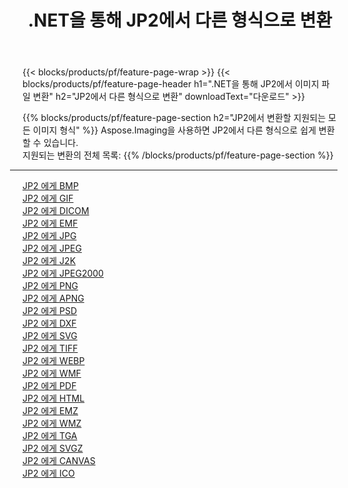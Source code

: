 ﻿---
title: .NET을 통해 JP2에서 다른 형식으로 변환 
weight: 3920
url: /ko/net/conversion/from/jp2 
lang: ko
langdirlevel: 2
locales: zh-hans,ja,it,ru,de,es,fr,nl,id,lt,pl,pt,vi,tr,ko,zh-hant,ar,hi,th,sv,cs,uk,he
description: Aspose.Imaging을 사용하면 JP2에서 다른 형식으로 쉽게 변환할 수 있습니다.
---

{{< blocks/products/pf/feature-page-wrap >}}
{{< blocks/products/pf/feature-page-header h1=".NET을 통해 JP2에서 이미지 파일 변환" h2="JP2에서 다른 형식으로 변환" downloadText="다운로드" >}}


{{% blocks/products/pf/feature-page-section  h2="JP2에서 변환할 지원되는 모든 이미지 형식" %}}
Aspose.Imaging을 사용하면 JP2에서 다른 형식으로 쉽게 변환할 수 있습니다.
<br/>
지원되는 변환의 전체 목록:
{{% /blocks/products/pf/feature-page-section %}}
<div class="container-fluid productfamilypage bg-gray">
    <div class="convertypes bg-gray agp-content section">
        <div class="container">
		<hr style="margin-left:-20px;"/>
		<div class="row other-converters">
		    <div class='col-md-2 other-converter remove-lp remove-rp'><a href="/imaging/ko/net/conversion/jp2-to-bmp" >JP2 에게 BMP</a></div><div class='col-md-2 other-converter remove-lp remove-rp'><a href="/imaging/ko/net/conversion/jp2-to-gif" >JP2 에게 GIF</a></div><div class='col-md-2 other-converter remove-lp remove-rp'><a href="/imaging/ko/net/conversion/jp2-to-dicom" >JP2 에게 DICOM</a></div><div class='col-md-2 other-converter remove-lp remove-rp'><a href="/imaging/ko/net/conversion/jp2-to-emf" >JP2 에게 EMF</a></div><div class='col-md-2 other-converter remove-lp remove-rp'><a href="/imaging/ko/net/conversion/jp2-to-jpg" >JP2 에게 JPG</a></div><div class='col-md-2 other-converter remove-lp remove-rp'><a href="/imaging/ko/net/conversion/jp2-to-jpeg" >JP2 에게 JPEG</a></div><div class='col-md-2 other-converter remove-lp remove-rp'><a href="/imaging/ko/net/conversion/jp2-to-j2k" >JP2 에게 J2K</a></div><div class='col-md-2 other-converter remove-lp remove-rp'><a href="/imaging/ko/net/conversion/jp2-to-jpeg2000" >JP2 에게 JPEG2000</a></div><div class='col-md-2 other-converter remove-lp remove-rp'><a href="/imaging/ko/net/conversion/jp2-to-png" >JP2 에게 PNG</a></div><div class='col-md-2 other-converter remove-lp remove-rp'><a href="/imaging/ko/net/conversion/jp2-to-apng" >JP2 에게 APNG</a></div><div class='col-md-2 other-converter remove-lp remove-rp'><a href="/imaging/ko/net/conversion/jp2-to-psd" >JP2 에게 PSD</a></div><div class='col-md-2 other-converter remove-lp remove-rp'><a href="/imaging/ko/net/conversion/jp2-to-dxf" >JP2 에게 DXF</a></div><div class='col-md-2 other-converter remove-lp remove-rp'><a href="/imaging/ko/net/conversion/jp2-to-svg" >JP2 에게 SVG</a></div><div class='col-md-2 other-converter remove-lp remove-rp'><a href="/imaging/ko/net/conversion/jp2-to-tiff" >JP2 에게 TIFF</a></div><div class='col-md-2 other-converter remove-lp remove-rp'><a href="/imaging/ko/net/conversion/jp2-to-webp" >JP2 에게 WEBP</a></div><div class='col-md-2 other-converter remove-lp remove-rp'><a href="/imaging/ko/net/conversion/jp2-to-wmf" >JP2 에게 WMF</a></div><div class='col-md-2 other-converter remove-lp remove-rp'><a href="/imaging/ko/net/conversion/jp2-to-pdf" >JP2 에게 PDF</a></div><div class='col-md-2 other-converter remove-lp remove-rp'><a href="/imaging/ko/net/conversion/jp2-to-html" >JP2 에게 HTML</a></div><div class='col-md-2 other-converter remove-lp remove-rp'><a href="/imaging/ko/net/conversion/jp2-to-emz" >JP2 에게 EMZ</a></div><div class='col-md-2 other-converter remove-lp remove-rp'><a href="/imaging/ko/net/conversion/jp2-to-wmz" >JP2 에게 WMZ</a></div><div class='col-md-2 other-converter remove-lp remove-rp'><a href="/imaging/ko/net/conversion/jp2-to-tga" >JP2 에게 TGA</a></div><div class='col-md-2 other-converter remove-lp remove-rp'><a href="/imaging/ko/net/conversion/jp2-to-svgz" >JP2 에게 SVGZ</a></div><div class='col-md-2 other-converter remove-lp remove-rp'><a href="/imaging/ko/net/conversion/jp2-to-canvas" >JP2 에게 CANVAS</a></div><div class='col-md-2 other-converter remove-lp remove-rp'><a href="/imaging/ko/net/conversion/jp2-to-ico" >JP2 에게 ICO</a></div>
                </div>
        </div>
    </div>
</div>
<br/>

